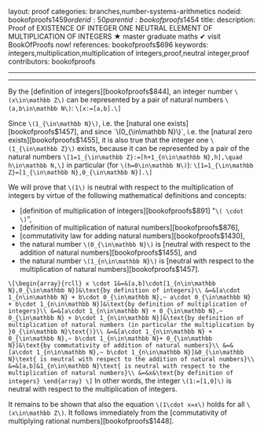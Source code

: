 layout: proof
categories: branches,number-systems-arithmetics
nodeid: bookofproofs$1459
orderid: 50
parentid: bookofproofs$1454
title: 
description:  Proof of EXISTENCE OF INTEGER ONE NEUTRAL ELEMENT OF MULTIPLICATION OF INTEGERS &#9733; master graduate maths &#10004; visit BookOfProofs now!
references: bookofproofs$696
keywords: integers,multiplication,multiplication of integers,proof,neutral integer,proof
contributors: bookofproofs

---


---

By the [definition of integers][bookofproofs$844], an integer number `\(x\in\mathbb Z\)` can be represented by a pair of natural numbers `\(a,b\in\mathbb N\)`:
`\[x:=[a,b].\]`

Since `\(1_{\in\mathbb N}\)`, i.e. the [natural one exists][bookofproofs$1457], and since `\(0_{\in\mathbb N}\)`, i.e. the [natural zero exists][bookofproofs$1455], it is also true that the integer one `\(1_{\in\mathbb Z}\)` exists, because it can be represented by a pair of the natural numbers
`\[1=1_{\in\mathbb Z}:=[h+1_{n\in\mathbb N},h],\quad h\in\mathbb N,\]`
in particular (for `\(h=0\in\mathbb N\)`):
`\[1=1_{\in\mathbb Z}=[1_{\in\mathbb N},0_{\in\mathbb N}].\]`

We will prove that `\(1\)` is neutral with respect to the multiplication of integers by virtue of the following mathematical definitions and concepts:
* [definition of multiplication of integers][bookofproofs$891] "`\( \cdot \)`", 
* [definition of multiplication of natural numbers][bookofproofs$876], 
* [commutativity law for adding natural numbers][bookofproofs$1430], 
* the natural number `\(0_{\in\mathbb N}\)` is [neutral with respect to the addition of natural numbers][bookofproofs$1455], and 
* the natural number `\(1_{n\in\mathbb N}\)` is [neutral with respect to the multiplication of natural numbers][bookofproofs$1457].

`\[\begin{array}{rcll}
x \cdot 1&=&[a,b]\cdot[1_{n\in\mathbb N},0_{\in\mathbb N}]&\text{by definition of integers}\\
&=&[a\cdot 1_{n\in\mathbb N} + b\cdot 0_{\in\mathbb N},~ a\cdot 0_{\in\mathbb N} + b\cdot 1_{n\in\mathbb N}]&\text{by definition of multiplication of integers}\\
&=&[a\cdot 1_{n\in\mathbb N} + 0_{\in\mathbb N},~ 0_{\in\mathbb N} + b\cdot 1_{n\in\mathbb N}]&\text{by definition of multiplication of natural numbers (in particular the multiplication by }0_{\in\mathbb N}\text{)}\\
&=&[a\cdot 1_{n\in\mathbb N} + 0_{\in\mathbb N},~ b\cdot 1_{n\in\mathbb N}+ 0_{\in\mathbb N}]&\text{by commutativity of addition of natural numbers}\\
&=&[a\cdot 1_{n\in\mathbb N},~ b\cdot 1_{n\in\mathbb N}]&0_{\in\mathbb N}\text{ is neutral with respect to the addition of natural numbers}\\
&=&[a,b]&1_{n\in\mathbb N}\text{ is neutral with respect to the multiplication of natural numbers}\\
&=&x&\text{by definition of integers}
\end{array}
\]`
In other words, the integer `\(1:=[1,0]\)` is neutral with respect to the multiplication of integers.

It remains to be shown that also the equation `\(1\cdot x=x\)` holds for all `\(x\in\mathbb Z\)`. It follows immediately from the [commutativity of multiplying rational numbers][bookofproofs$1448].